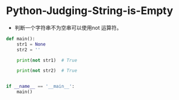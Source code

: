 # Python-Judging-String-is-Empty

- 判断一个字符串不为空串可以使用not 运算符。

```python
def main():
    str1 = None
    str2 = ''

    print(not str1)  # True

    print(not str2)  # True


if __name__ == '__main__':
    main()

```

